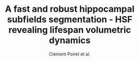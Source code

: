 ---
cat: gaia
subcat: platform
bestof: false
author: Clement Poiret et al.
title: A fast and robust hippocampal subfields segmentation - HSF revealing lifespan volumetric dynamics
journal: Frontiers in Neuroinformatics
year: 2023
type: article
url: https -//www.frontiersin.org/articles/10.3389/fninf.2023.1130845
---
